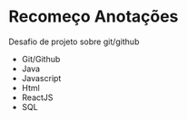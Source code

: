 # Recomeço Anotações
Desafio de projeto sobre git/github

- Git/Github
- Java
- Javascript
- Html
- ReactJS
- SQL
